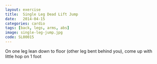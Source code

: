 ```yaml
---
layout: exercise
title:  Single Leg Dead Lift Jump
date:   2014-04-15
categories: cardio
tags: [back, legs, arms, abs]
image: single-leg-jump.jpg
code: SL00015
---
```


On one leg lean down to floor (other leg bent behind you), come up with little hop on 1 foot